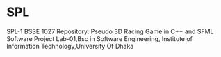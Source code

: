 # SPL
SPL-1 BSSE 1027 Repository:
Pseudo 3D Racing Game in C++ and SFML
Software Project Lab-01,Bsc in Software Engineering,
Institute of Information Technology,University Of Dhaka
